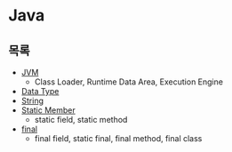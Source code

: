 # Java



## 목록

* [JVM](JVM/JVM.md)
  * Class Loader, Runtime Data Area, Execution Engine
* [Data Type](Data-Type/Data-Type.md)
* [String](String/String.md)
* [Static Member](Static-Member/Static-Member.md)
  * static field, static method
* [final](Final/Final.md)
  * final field, static final, final method, final class
